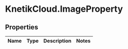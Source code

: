 # KnetikCloud.ImageProperty

## Properties
Name | Type | Description | Notes
------------ | ------------- | ------------- | -------------


